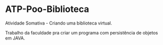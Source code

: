 # ATP-Poo-Biblioteca
Atividade Somativa - Criando uma biblioteca virtual.

Trabalho da faculdade pra criar um programa com persistência de objetos em JAVA.
